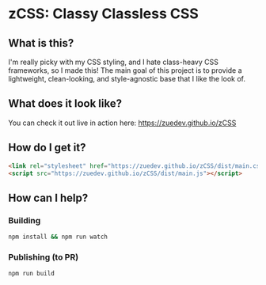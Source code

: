 # **zCSS:** Classy Classless CSS

## What is this?

I'm really picky with my CSS styling, and I hate class-heavy CSS frameworks, so I made this! The main goal of this project is to provide a lightweight, clean-looking, and style-agnostic base that I like the look of.

## What does it look like?

You can check it out live in action here: https://zuedev.github.io/zCSS

## How do I get it?

```html
<link rel="stylesheet" href="https://zuedev.github.io/zCSS/dist/main.css" />
<script src="https://zuedev.github.io/zCSS/dist/main.js"></script>
```

## How can I help?

### Building

```sh
npm install && npm run watch
```

### Publishing (to PR)

```sh
npm run build
```

